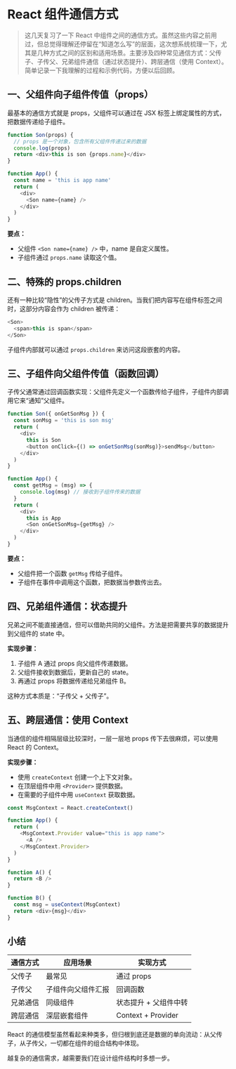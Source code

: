 # React 组件通信方式

> 这几天复习了一下 React 中组件之间的通信方式。虽然这些内容之前用过，但总觉得理解还停留在“知道怎么写”的层面，这次想系统梳理一下，尤其是几种方式之间的区别和适用场景。主要涉及四种常见通信方式：父传子、子传父、兄弟组件通信（通过状态提升）、跨层通信（使用 Context）。简单记录一下我理解的过程和示例代码，方便以后回顾。

## 一、父组件向子组件传值（props）

最基本的通信方式就是 props，父组件可以通过在 JSX 标签上绑定属性的方式，把数据传递给子组件。

```javascript
function Son(props) {
  // props 是一个对象，包含所有父组件传递过来的数据
  console.log(props)
  return <div>this is son {props.name}</div>
}

function App() {
  const name = 'this is app name'
  return (
    <div>
      <Son name={name} />
    </div>
  )
}
```

**要点：**

- 父组件 `<Son name={name} />` 中，name 是自定义属性。
- 子组件通过 `props.name` 读取这个值。

## 二、特殊的 props.children

还有一种比较“隐性”的父传子方式是 children。当我们把内容写在组件标签之间时，这部分内容会作为 children 被传递：

```javascript
<Son>
  <span>this is span</span>
</Son>
```

子组件内部就可以通过 `props.children` 来访问这段嵌套的内容。

## 三、子组件向父组件传值（函数回调）

子传父通常通过回调函数实现：父组件先定义一个函数传给子组件，子组件内部调用它来“通知”父组件。

```javascript
function Son({ onGetSonMsg }) {
  const sonMsg = 'this is son msg'
  return (
    <div>
      this is Son
      <button onClick={() => onGetSonMsg(sonMsg)}>sendMsg</button>
    </div>
  )
}

function App() {
  const getMsg = (msg) => {
    console.log(msg) // 接收到子组件传来的数据
  }
  return (
    <div>
      this is App
      <Son onGetSonMsg={getMsg} />
    </div>
  )
}
```

**要点：**

- 父组件把一个函数 `getMsg` 传给子组件。
- 子组件在事件中调用这个函数，把数据当参数传出去。

## 四、兄弟组件通信：状态提升

兄弟之间不能直接通信，但可以借助共同的父组件。方法是把需要共享的数据提升到父组件的 state 中。

**实现步骤：**

1. 子组件 A 通过 props 向父组件传递数据。
2. 父组件接收到数据后，更新自己的 state。
3. 再通过 props 将数据传递给兄弟组件 B。

这种方式本质是：“子传父 + 父传子”。

## 五、跨层通信：使用 Context

当通信的组件相隔层级比较深时，一层一层地 props 传下去很麻烦，可以使用 React 的 Context。

**实现步骤：**

- 使用 `createContext` 创建一个上下文对象。
- 在顶层组件中用 `<Provider>` 提供数据。
- 在需要的子组件中用 `useContext` 获取数据。

```javascript
const MsgContext = React.createContext()

function App() {
  return (
    <MsgContext.Provider value="this is app name">
      <A />
    </MsgContext.Provider>
  )
}

function A() {
  return <B />
}

function B() {
  const msg = useContext(MsgContext)
  return <div>{msg}</div>
}
```

## 小结

| 通信方式 | 应用场景           | 实现方式              |
| -------- | ------------------ | --------------------- |
| 父传子   | 最常见             | 通过 props            |
| 子传父   | 子组件向父组件汇报 | 回调函数              |
| 兄弟通信 | 同级组件           | 状态提升 + 父组件中转 |
| 跨层通信 | 深层嵌套组件       | Context + Provider    |

React 的通信模型虽然看起来种类多，但归根到底还是数据的单向流动：从父传子，从子传父，一切都在组件的组合结构中体现。

越复杂的通信需求，越需要我们在设计组件结构时多想一步。
